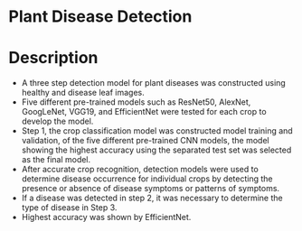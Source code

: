 # Plant Disease Detection
# Description
* A three step detection model for plant diseases was constructed using healthy and disease leaf images.
* Five different pre-trained models such as ResNet50, AlexNet, GoogLeNet, VGG19, and EfficientNet were tested for each crop to develop the model.
* Step 1, the crop classification model was constructed model training and validation, of the five different pre-trained CNN models, the model showing the highest accuracy using the separated test set was selected as the final model.
* After accurate crop recognition, detection models were used to determine disease occurrence for individual crops by detecting the presence or absence of disease symptoms or patterns of symptoms.
* If a disease was detected in step 2, it was necessary to determine the type of disease in Step 3.
* Highest accuracy was shown by EfficientNet.
  
